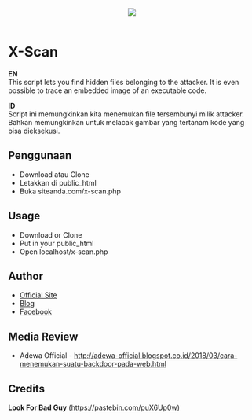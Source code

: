 <center><img src="http://oi66.tinypic.com/8yrqqa.jpg" border="0"></center><br>

# X-Scan
**EN**  
This script lets you find hidden files belonging to the attacker.
It is even possible to trace an embedded image of an executable code.

**ID**  
Script ini memungkinkan kita menemukan file tersembunyi milik attacker.
Bahkan memungkinkan untuk melacak gambar yang tertanam kode yang bisa dieksekusi.

## Penggunaan
- Download atau Clone
- Letakkan di public_html
- Buka siteanda.com/x-scan.php

## Usage
- Download or Clone
- Put in your public_html
- Open localhost/x-scan.php

## Author
- <a href="https://abaykan.com/">Official Site</a>
- <a href="https://blog.abaykan.com/">Blog</a>
- <a href="https://facebook.com/abaykandotcom">Facebook</a>

## Media Review
- Adewa Official - <a href="http://adewa-official.blogspot.co.id/2018/03/cara-menemukan-suatu-backdoor-pada-web.html">http://adewa-official.blogspot.co.id/2018/03/cara-menemukan-suatu-backdoor-pada-web.html</a>

## Credits
<b>Look For Bad Guy</b>
(https://pastebin.com/puX6Up0w)
